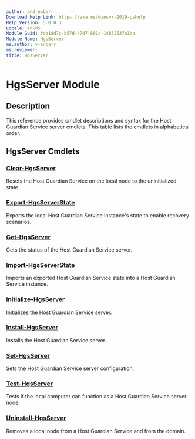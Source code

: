 ```yaml
---
author: andreabarr
Download Help Link: https://aka.ms/winsvr-2019-pshelp
Help Version: 5.0.0.3
Locale: en-US
Module Guid: fda18d7c-b57d-47d7-801c-14832537a1ba
Module Name: HgsServer
ms.author: v-anbarr
ms.reviewer: 
title: HgsServer
---
```


# HgsServer Module
## Description
This reference provides cmdlet descriptions and syntax for the Host Guardian Service server cmdlets. This table lists the cmdlets in alphabetical order.

## HgsServer Cmdlets
### [Clear-HgsServer](Clear-HgsServer.md)
Resets the Host Guardian Service on the local node to the uninitialized state.

### [Export-HgsServerState](Export-HgsServerState.md)
Exports the local Host Guardian Service instance's state to enable recovery scenarios.

### [Get-HgsServer](Get-HgsServer.md)
Gets the status of the Host Guardian Service server.

### [Import-HgsServerState](Import-HgsServerState.md)
Imports an exported Host Guardian Service state into a Host Guardian Service instance.

### [Initialize-HgsServer](Initialize-HgsServer.md)
Initializes the Host Guardian Service server.

### [Install-HgsServer](Install-HgsServer.md)
Installs the Host Guardian Service server.

### [Set-HgsServer](Set-HgsServer.md)
Sets the Host Guardian Service server configuration.

### [Test-HgsServer](Test-HgsServer.md)
Tests if the local computer can function as a Host Guardian Service server node.

### [Uninstall-HgsServer](Uninstall-HgsServer.md)
Removes a local node from a Host Guardian Service and from the domain.


